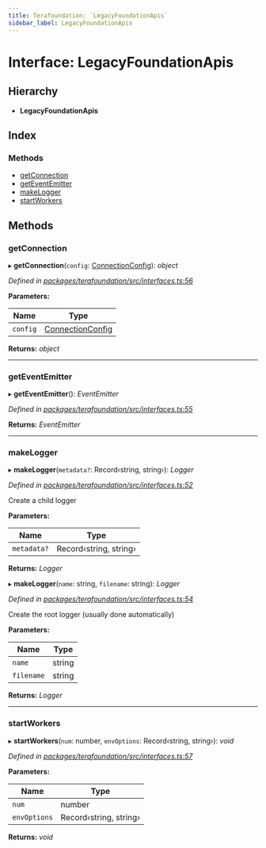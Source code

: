 ```yaml
---
title: Terafoundation: `LegacyFoundationApis`
sidebar_label: LegacyFoundationApis
---
```


# Interface: LegacyFoundationApis

## Hierarchy

* **LegacyFoundationApis**

## Index

### Methods

* [getConnection](legacyfoundationapis.md#getconnection)
* [getEventEmitter](legacyfoundationapis.md#geteventemitter)
* [makeLogger](legacyfoundationapis.md#makelogger)
* [startWorkers](legacyfoundationapis.md#startworkers)

## Methods

###  getConnection

▸ **getConnection**(`config`: [ConnectionConfig](connectionconfig.md)): *object*

*Defined in [packages/terafoundation/src/interfaces.ts:56](https://github.com/terascope/teraslice/blob/78714a985/packages/terafoundation/src/interfaces.ts#L56)*

**Parameters:**

Name | Type |
------ | ------ |
`config` | [ConnectionConfig](connectionconfig.md) |

**Returns:** *object*

___

###  getEventEmitter

▸ **getEventEmitter**(): *EventEmitter*

*Defined in [packages/terafoundation/src/interfaces.ts:55](https://github.com/terascope/teraslice/blob/78714a985/packages/terafoundation/src/interfaces.ts#L55)*

**Returns:** *EventEmitter*

___

###  makeLogger

▸ **makeLogger**(`metadata?`: Record‹string, string›): *Logger*

*Defined in [packages/terafoundation/src/interfaces.ts:52](https://github.com/terascope/teraslice/blob/78714a985/packages/terafoundation/src/interfaces.ts#L52)*

Create a child logger

**Parameters:**

Name | Type |
------ | ------ |
`metadata?` | Record‹string, string› |

**Returns:** *Logger*

▸ **makeLogger**(`name`: string, `filename`: string): *Logger*

*Defined in [packages/terafoundation/src/interfaces.ts:54](https://github.com/terascope/teraslice/blob/78714a985/packages/terafoundation/src/interfaces.ts#L54)*

Create the root logger (usually done automatically)

**Parameters:**

Name | Type |
------ | ------ |
`name` | string |
`filename` | string |

**Returns:** *Logger*

___

###  startWorkers

▸ **startWorkers**(`num`: number, `envOptions`: Record‹string, string›): *void*

*Defined in [packages/terafoundation/src/interfaces.ts:57](https://github.com/terascope/teraslice/blob/78714a985/packages/terafoundation/src/interfaces.ts#L57)*

**Parameters:**

Name | Type |
------ | ------ |
`num` | number |
`envOptions` | Record‹string, string› |

**Returns:** *void*
